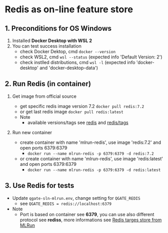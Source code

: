 # Redis as on-line feature store

## 1. Preconditions for OS Windows

1. Installed **Docker Desktop with WSL 2**
2. You can test success installation
   - check Docker Dektop, cmd `docker --version`
   - check WSL2, cmd `wsl --status` (expected info 'Default Version: 2')
   - check instlled distributions, cmd `wsl -l` (expected info 'docker-desktop' and 'docker-desktop-data')

## 2. Run Redis (in container)

1. Get image from official source
   - get specific redis image version 7.2 `docker pull redis:7.2`
   - or get last redis image `docker pull redis:latest`
   - Note
     - available versions/tags see [redis](https://hub.docker.com/_/redis) and [redis/tags](https://hub.docker.com/_/redis/tags)


2. Run new container
   - create container with name 'mlrun-redis', use image 'redis:7.2' and open ports 6379:6379
     - `docker run --name mlrun-redis -p 6379:6379 -d redis:7.2`
   - or create container with name 'mlrun-redis', use image 'redis:latest' and open ports 6379:6379
     - `docker run --name mlrun-redis -p 6379:6379 -d redis:latest`

## 3. Use Redis for tests

 - Update `qgate-sln-mlrun.env`, change setting for `QGATE_REDIS`
   - see `QGATE_REDIS = redis://localhost:6379`
 - Note
   - Port is based on container see **6379**, you can use also different protocol see **rediss**, more informations see [Redis targes store from MLRun](https://docs.mlrun.org/en/latest/data-prep/ingest-data-fs.html#redis-target-store)

